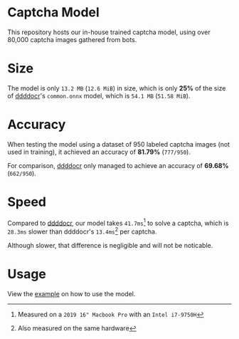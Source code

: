 # Captcha Model

This repository hosts our in-house trained captcha model, using over 80,000 captcha images gathered from bots.

# Size

The model is only `13.2 MB` (`12.6 MiB`) in size, which is only **25%** of the size of [ddddocr](https://github.com/sml2h3/ddddocr)'s `common.onnx` model, which is `54.1 MB` (`51.58 MiB`).

# Accuracy

When testing the model using a dataset of 950 labeled captcha images (not used in training), it achieved an accuracy of **81.79%** (`777/950`).

For comparison, [ddddocr](https://github.com/sml2h3/ddddocr) only managed to achieve an accuracy of **69.68%** (`662/950`).

# Speed

Compared to [ddddocr](https://github.com/sml2h3/ddddocr), our model takes `41.7ms`[^1] to solve a captcha, which is `28.3ms` slower than ddddocr's `13.4ms`[^2] per captcha.

Although slower, that difference is negligible and will not be noticable.

# Usage

View the [example](example.py) on how to use the model.

[^1]: Measured on a `2019 16" Macbook Pro` with an `Intel i7-9750H`
[^2]: Also measured on the same hardware